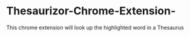 # Thesaurizor-Chrome-Extension-
This chrome extension will look up the highlighted word in a Thesaurus
